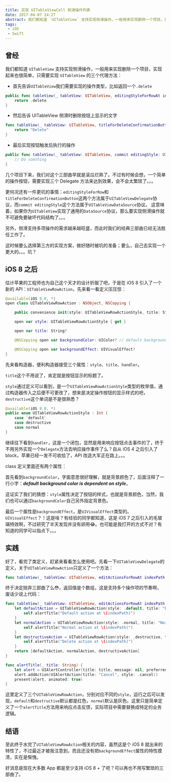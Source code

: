 ```yaml
---
title: 实现 UITableViewCell 侧滑操作列表
date: 2017-04-07 14:27
abstract: 我们都知道 `UITableView` 支持实现侧滑操作，一般用来实现删除一个项目，实现起来也很简单，只需要实现 `UITableView` 的三个代理方法
tags:
 - iOS
 - Swift
---
```


## 曾经

我们都知道 `UITableView` 支持实现侧滑操作，一般用来实现删除一个项目，实现起来也很简单，只需要实现 `UITableView` 的三个代理方法：

- 首先告诉`UITableView`我们需要实现的操作类型，比如返回一个`.delete`

```swift
public func tableView(_ tableView: UITableView, editingStyleForRowAt indexPath: IndexPath) -> UITableViewCellEditingStyle {
    return .delete
}
```

- 然后告诉 UITableView 侧滑时删除按钮上显示的文字

```swift
func tableView(_ tableView: UITableView, titleForDeleteConfirmationButtonForRowAt indexPath: IndexPath) -> String? {
    return "Delete"
}
```

- 最后实现按钮触发后执行的操作

```swift
public func tableView(_ tableView: UITableView, commit editingStyle: UITableViewCellEditingStyle, forRowAt indexPath: IndexPath) {
    // Do somthing
}
```

几个项目下来，我们对这个三部曲早就是滚瓜烂熟了。不过有时候会想，一个简单的操作按钮，需要实现三个 Delegate 方法来达到效果，会不会太繁琐了。。。

更何况还有一件更坑的事情：`editingStyleForRow`和`titleForDeleteConfirmationButton`这两个方法属于`UITableViewDelegate`协议，而`commit editingStyle`这个方法属于`UITableViewDataSource`协议。
这意味着，如果你为`UITableView`实现了通用的`DataSource`协议，那么要实现侧滑操作就不可避免要破坏代码结构了。。。

另外，侧滑支持多项操作的需求越来越旺盛，而此时我们的经典三部曲已经无法胜任工作了。

这时候要么选择第三方的实现方案，做好随时被坑的准备；要么，自己去实现一个更大的。。。坑？

## iOS 8 之后

估计苹果的工程师也为自己这个天才的设计折服了吧，于是在 iOS 8 引入了一个新的 API：`UITableViewRowAction`，先来看一看定义压压惊：

```swift
@available(iOS 8.0, *)
open class UITableViewRowAction : NSObject, NSCopying {

    public convenience init(style: UITableViewRowActionStyle, title: String?, handler: @escaping (UITableViewRowAction, IndexPath) -> Swift.Void)

    open var style: UITableViewRowActionStyle { get }

    open var title: String?

    @NSCopying open var backgroundColor: UIColor? // default background color is dependent on style

    @NSCopying open var backgroundEffect: UIVisualEffect?
}
```

先来看构造器，便利构造器接受三个属性：`style`、`title`、`handler`。

`title`这个不用说了，肯定就是按钮显示的标题了。

`style`通过定义可以看到，是一个`UITableViewRowActionStyle`类型的枚举值，通过构造器传入之后便不可更改了，想来是决定操作按钮的显示样式的吧，`destructive`这个单词是不是很熟悉？

```swift
@available(iOS 8.0, *)
public enum UITableViewRowActionStyle : Int {
    case `default`
    case destructive
    case normal
}
```

继续往下看到`handler`，这是一个闭包，显然是用来响应按钮点击事件的了，终于不用另外实现一个`Delegate`方法去响应操作事件了么？自从 iOS 4 之后引入了 block，苹果已经一发不可收拾了，API 改造大军正在路上。。。

class 定义里面还有两个属性：

首先看到`backgroundColor`，字面意思很好理解，就是背景颜色了，后面注释了一行小字：***default background color is dependent on style***。

这证实了我们的猜想：`style`属性决定了按钮的样式，也就是背景颜色，当然，我们也可以通过`backgroundColor`自己另外指定背景色。

最后一个属性是`backgroundEffect`，是`UIVisualEffect`类型的。`UIVisualEffect`？！这是啥？有经验的同学都知道，这是 iOS 7 之后引入的毛玻璃特效啊，不过研究了半天发现并没有卵用😂。也可能是我打开的方式不对？有知道的同学可以指点下。。。

## 实践

好了，看完了类定义，赶紧来看看怎么使用吧。先看一下`UITableViewDelegate`的定义，关于`UITableViewRowAction`只定义了一个方法：

```swift
func tableView(_ tableView: UITableView, editActionsForRowAt indexPath: IndexPath) -> [UITableViewRowAction]?
```

终于决定抛弃三部曲了么😳，返回值是个数组，这是支持多个操作项的节奏啊，废话少说上代码：

```swift
func tableView(_ tableView: UITableView, editActionsForRowAt indexPath: IndexPath) -> [UITableViewRowAction]? {
    let defaultAction = UITableViewRowAction(style: .default, title: "Default") 	{ (action, indexPath) in
        self.alertTitle("Default action at \(indexPath)")
    }
    let normalAction = UITableViewRowAction(style: .normal, title: "Normal") { (action, indexPath) in
        self.alertTitle("Normal action at \(indexPath)")
    }
    let destructiveAction = UITableViewRowAction(style: .destructive, title: "Delete") { (action, indexPath) in
        self.alertTitle("Delete action at \(indexPath)")
    }
    return [defaultAction, normalAction, destructiveAction]
}

func alertTitle(_ title: String) {
    let alert = UIAlertController(title: title, message: nil, preferredStyle: .alert)
    alert.addAction(UIAlertAction(title: "Cancel", style: .cancel))
    present(alert, animated: true)
}
```

这里定义了三个`UITableViewRowAction`，分别对应不同的`style`，运行之后可以发现，`default`和`destructive`默认都是红色，`normal`默认是灰色。这里只是简单定义了一个`alertTitle`方法用来响应点击反馈，实际项目中需要替换成特定的业务逻辑。

## 结语

至此终于水完了`UITableViewRowAction`相关的内容，虽然这是个 iOS 8 就出来的特性了，不过最近才被我注意到，而且还没有把`backgroundEffect`属性的特性摸清，实在是惭愧。

好消息是现在大多数 App 都是至少支持 iOS 8 + 了吧？可以再也不用写繁琐的三部曲了。
